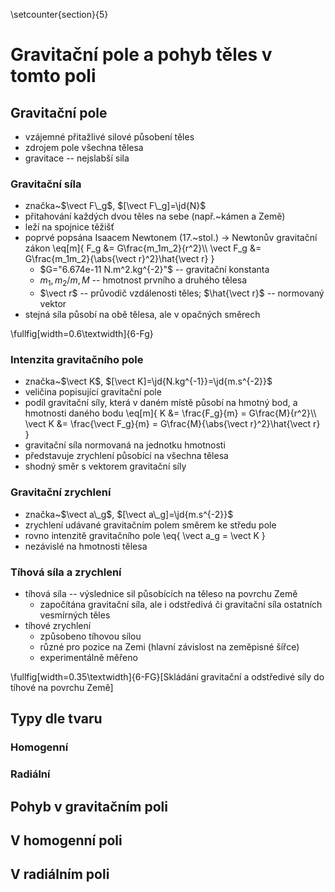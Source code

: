 \setcounter{section}{5}

# Gravitační pole a pohyb těles v tomto poli

## Gravitační pole
- vzájemné přitažlivé silové působení těles
- zdrojem pole všechna tělesa
- gravitace -- nejslabší sila

### Gravitační síla
- značka~$\vect F\_g$, $[\vect F\_g]=\jd{N}$
- přitahování každých dvou těles na sebe (např.~kámen a Země)
- leží na spojnice těžišť 
- poprvé popsána Isaacem Newtonem (17.~stol.) $\rightarrow$ Newtonův gravitační zákon
	\eq[m]{
		F\_g &= G\frac{m_1m_2}{r^2}\\\\
		\vect F\_g &= G\frac{m_1m_2}{\abs{\vect r}^2}\hat{\vect r}
	}
	- $G="6.674e-11 N.m^2.kg^{-2}"$ -- gravitační konstanta
	- $m_1,m_2/m,M$ -- hmotnost prvního a druhého tělesa
	- $\vect r$ -- průvodič vzdálenosti těles; $\hat{\vect r}$ -- normovaný vektor
- stejná síla působí na obě tělesa, ale v opačných směrech

\fullfig[width=0.6\textwidth]{6-Fg}

### Intenzita gravitačního pole
- značka~$\vect K$, $[\vect K]=\jd{N.kg^{-1}}=\jd{m.s^{-2}}$
- veličina popisující gravitační pole
- podíl gravitační síly, která v daném místě působí na hmotný bod, a hmotnosti daného bodu
	\eq[m]{
		K &= \frac{F\_g}{m} = G\frac{M}{r^2}\\\\
		\vect K &= \frac{\vect F\_g}{m} = G\frac{M}{\abs{\vect r}^2}\hat{\vect r}
	}
- gravitační síla normovaná na jednotku hmotnosti
- představuje zrychlení působící na všechna tělesa
- shodný směr s vektorem gravitační síly

### Gravitační zrychlení
- značka~$\vect a\_g$, $[\vect a\_g]=\jd{m.s^{-2}}$
- zrychlení udávané gravitačním polem směrem ke středu pole
- rovno intenzitě gravitačního pole
	\eq{
		\vect a\_g = \vect K
	}
- nezávislé na hmotnosti tělesa

### Tíhová síla a zrychlení
- tíhová síla -- výslednice sil působících na těleso na povrchu Země
	- započítána gravitační síla, ale i odstředivá či gravitační síla ostatních vesmírných těles
- tíhové zrychlení
	- způsobeno tíhovou sílou
	- různé pro pozice na Zemi (hlavní závislost na zeměpisné šířce)
	- experimentálně měřeno

\fullfig[width=0.35\textwidth]{6-FG}[Skládání gravitační a odstředivé síly do tíhové na povrchu Země]

## Typy dle tvaru
### Homogenní
### Radiální

## Pohyb v gravitačním poli
## V homogenní poli
## V radiálním poli

